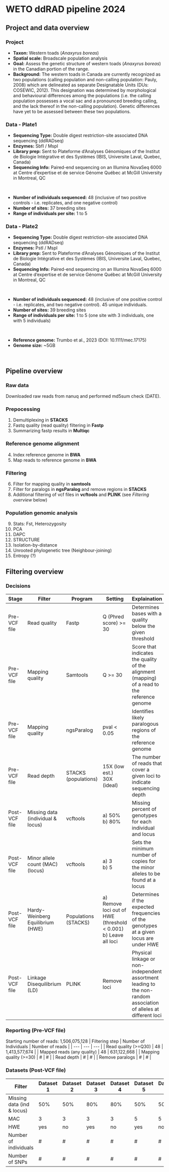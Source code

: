 # WETO ddRAD pipeline 2024
## Project and data overview
### Project
- **Taxon:** Western toads (*Anaxyrus boreas*)
- **Spatial scale:** Broadscale population analysis
- **Goal:** Assess the genetic structure of western toads (*Anaxyrus boreas*) in the Canadian portion of the range.
- **Background:** The western toads in Canada are currently recognized as two populations (calling population and non-calling population: Pauly, 2008) which are delineated as separate Designatable Units (DUs: COSEWIC, 2012). This designation was determined by morphological and behavioural differences among the populations (i.e. the calling population possesses a vocal sac and a pronounced breeding calling, and the lack thereof in the non-calling population). Genetic differences have yet to be assessed between these two populations.
### Data - Plate1
- **Sequencing Type:** Double digest restriction-site associated DNA sequencing (ddRADseq)
- **Enzymes:** SbfI / MspI 
- **Library prep:** Sent to Plateforme d’Analyses Génomiques of the Institut de Biologie Intégrative et des Systèmes (IBIS, Universite ́Laval, Quebec, Canada)
- **Sequencing Info:** Paired-end sequencing on an Illumina NovaSeq 6000 at Centre d’expertise et de service Génome Québec at McGill University in Montreal, QC
<br>

- **Number of individuals sequenced:** 48 (inclusive of two positive controls - i.e. replicates, and one negative control)
- **Number of sites:** 37 breeding sites
- **Range of individuals per site:** 1 to 5 

### Data - Plate2
- **Sequencing Type:** Double digest restriction-site associated DNA sequencing (ddRADseq)
- **Enzymes:** PstI / MspI
- **Library prep:** Sent to Plateforme d’Analyses Génomiques of the Institut de Biologie Intégrative et des Systèmes (IBIS, Universite ́Laval, Quebec, Canada)
- **Sequencing Info:** Paired-end sequencing on an Illumina NovaSeq 6000 at Centre d’expertise et de service Génome Québec at McGill University in Montreal, QC
<br>

- **Number of individuals sequenced:** 48 (inclusive of one positive control - i.e. replicates, and two negative control). 45 unique individuals.
- **Number of sites:** 39 breeding sites
- **Range of individuals per site:** 1 to 5 (one site with 3 individuals, one with 5 individuals)
<br>

- **Reference genome:** Trumbo et al., 2023 (DOI: 10.1111/mec.17175)
- **Genome size:** ~5GB
<br>

## Pipeline overview
### Raw data
Downloaded raw reads from nanuq and performed md5sum check (DATE).
<br>

### Prepocessing
1. Demultiplexing in **STACKS**
2. Fastq quality (read quality) filtering in **Fastp**
3. Summarizing fastp results in **Multiqc**

### Reference genome alignment
4. Index reference genome in **BWA**
5. Map reads to reference genome in **BWA**

### Filtering 
6. Filter for mapping quality in **samtools**
7. Filter for paralogs in **ngsParalog** and remove regions in **STACKS**
8. Additional filtering of vcf files in **vcftools** and **PLINK** (see *Filtering overview* below)

### Population genomic analysis
9. Stats: Fst, Heterozygosity
10. PCA
11. DAPC
12. STRUCTURE
13. Isolation-by-distance
14. Unrooted phylogenetic tree (Neighbour-joining)
15. Entropy (?)

## Filtering overview
### Decisions
| Stage | Filter | Program | Setting | Explaination |
| --- | --- | --- | --- | --- |
| Pre-VCF file | Read quality | Fastp | Q (Phred score) >= 30 | Determines bases with a quality below the given threshold |
| Pre-VCF file | Mapping quality | Samtools | Q >= 30 | Score that indicates the quality of the alignment (mapping) of a read to the reference genome |
| Pre-VCF file | Mapping quality | ngsParalog | pval < 0.05 | Identifies likely paralogous regions of the reference genome |
| Pre-VCF file | Read depth | STACKS (populations) | 15X (low est.) <br> 30X (ideal) | The number of reads that cover a given loci to indicate sequencing depth |
| Post-VCF file | Missing data (individual & locus) | vcftools | a) 50% <br> b) 80% | Missing percent of genotypes for each individual and locus |
| Post-VCF file | Minor allele count (MAC) (locus) | vcftools | a) 3 <br> b) 5 | Sets the minimum number of copies for the minor alleles to be found at a locus |
| Post-VCF file | Hardy-Weinberg Equilibrium (HWE) | Populations (STACKS) | a) Remove loci out of HWE (threshold < 0.001) <br> b) Leave all loci | Determines if the expected frequencies of the genotypes at a given locus are under HWE |
| Post-VCF file | Linkage Disequilibrium (LD) | PLINK | Remove loci | Physical linkage or non-independent assortment leading to the non-random association of alleles at different loci |  

### Reporting (Pre-VCF file)
Starting number of reads: 1,506,075,128
| Filtering step | Number of Individuals | Number of reads |
| --- | --- | --- |
| Read quality (>=Q30) | 48 | 1,413,577,674 |
| Mapped reads (any quality) | 48 | 631,122,668 |
| Mapping quality (>=30) | # | # |
| Read depth | # | # |
| Remove paralogs | # | # |

### Datasets (Post-VCF file)
| Filter | Dataset 1 | Dataset 2 | Dataset 3 | Dataset 4 | Dataset 5 | Dataset 6 | Dataset 7 | Dataset 8|
| --- | --- | --- | --- | --- | --- | --- | --- | --- |
| Missing data (ind & locus) | 50% | 50% | 80% | 80% | 50% | 50% | 80% | 80% |
| MAC | 3 | 3 | 3 | 3 | 5 | 5 | 5 | 5 |
| HWE | yes | no | yes | no | yes | no | yes | no |
| Number of individuals | # | # | # | # | # | # | # | # |
| Number of SNPs | # | # | # | # | # | # | # | # |


